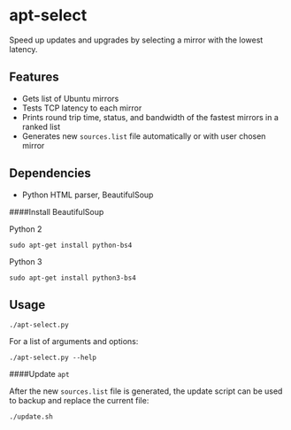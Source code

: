 apt-select
========

Speed up updates and upgrades by selecting a mirror with the lowest latency.

Features
-----------

- Gets list of Ubuntu mirrors
- Tests TCP latency to each mirror
- Prints round trip time, status, and bandwidth of the fastest mirrors in a ranked list
- Generates new `sources.list` file automatically or with user chosen mirror

Dependencies
------------

- Python HTML parser, BeautifulSoup

####Install BeautifulSoup

Python 2

    sudo apt-get install python-bs4

Python 3

    sudo apt-get install python3-bs4


Usage
-----

    ./apt-select.py

For a list of arguments and options:

    ./apt-select.py --help

####Update `apt`

After the new `sources.list` file is generated, the update script can be used to backup and replace the current file:

    ./update.sh


